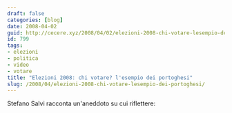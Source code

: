 ```yaml
---
draft: false
categories: [blog]
date: 2008-04-02
guid: http://cecere.xyz/2008/04/02/elezioni-2008-chi-votare-lesempio-dei-portoghesi/
id: 799
tags:
- elezioni
- politica
- video
- votare
title: "Elezioni 2008: chi votare? l'esempio dei portoghesi"
slug: /2008/04/elezioni-2008-chi-votare-lesempio-dei-portoghesi/
---
```


Stefano Salvi racconta un'aneddoto su cui riflettere: